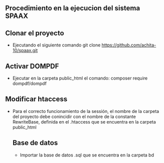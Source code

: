 ﻿## Procedimiento en la ejecucion del sistema SPAAX
 
 ## Clonar el proyecto 
 
 - Ejecutando el siguiente comando git clone https://github.com/achita-10/spaax.git
 
 ## Activar DOMPDF 
 - Ejecutar en la carpeta public_html el comando: composer require dompdf/dompdf
 
 ## Modificar htaccess
 - Para el correcto funcionamiento de la sessión, el nombre de la carpeta del proyecto debe conincidir con el nombre de la constante RewriteBase, definida en el .htaccess que se encuentra en la carpeta public_html
	
	## Base de datos
	
	- Importar la base de datos .sql que se encuentra en la carpeta bd
